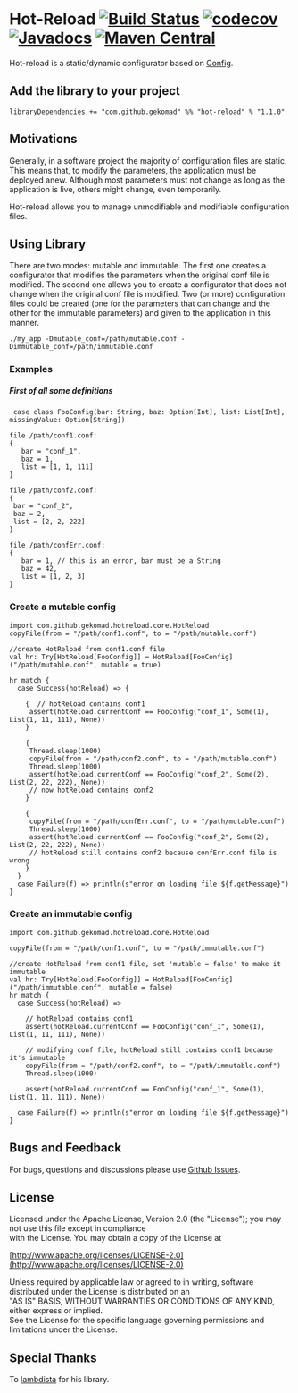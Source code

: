 Hot-Reload [![Build Status](https://travis-ci.com/gekomad/hot-reload.svg?token=1xbwh9MbFSDwkakXU9cP&branch=master)](https://travis-ci.com/gekomad/hot-reload)
[![codecov](https://codecov.io/gh/gekomad/hot-reload/branch/master/graph/badge.svg?token=m8RFhSrayb)](https://codecov.io/gh/gekomad/hot-reload)
[![Javadocs](https://javadoc.io/badge/com.github.gekomad/hot-reload_2.13.svg)](https://javadoc.io/doc/com.github.gekomad/hot-reload_2.13)
[![Maven Central](https://maven-badges.herokuapp.com/maven-central/com.github.gekomad/hot-reload_2.13/badge.svg)](https://maven-badges.herokuapp.com/maven-central/com.github.gekomad/hot-reload_2.13)
======  

Hot-reload is a static/dynamic configurator based on [Config](https://github.com/lambdista/config).
  
## Add the library to your project  
`libraryDependencies += "com.github.gekomad" %% "hot-reload" % "1.1.0"`
  
## Motivations  
  
Generally, in a software project the majority of configuration files are static. This means that, to modify the parameters, the application must be deployed anew.
Although most parameters must not change as long as the application is live, others might change, even temporarily.

Hot-reload allows you to manage unmodifiable and modifiable configuration files.
  
## Using Library  
  
There are two modes: mutable and immutable.
The first one creates a configurator that modifies the parameters when the original conf file is modified.
The second one allows you to create a configurator that does not change when the original conf file is modified.
Two (or more) configuration files could be created (one for the parameters that can change and the other for the immutable parameters) and given to the application in this manner.

`./my_app -Dmutable_conf=/path/mutable.conf -Dimmutable_conf=/path/immutable.conf`  
  
  
### Examples  
  
##### First of all some definitions  
```  
 case class FooConfig(bar: String, baz: Option[Int], list: List[Int], missingValue: Option[String])  
```  
```  
file /path/conf1.conf:  
{  
   bar = "conf_1",  
   baz = 1,  
   list = [1, 1, 111]  
}  
  ```  
  ```  
file /path/conf2.conf:  
{  
   bar = "conf_2",  
   baz = 2,  
   list = [2, 2, 222]  
}  
```  
```  
file /path/confErr.conf:  
{  
   bar = 1, // this is an error, bar must be a String  
   baz = 42,  
   list = [1, 2, 3]  
}  
```  
  
### Create a mutable config  
  
```  
import com.github.gekomad.hotreload.core.HotReload  
copyFile(from = "/path/conf1.conf", to = "/path/mutable.conf")  

//create HotReload from conf1.conf file  
val hr: Try[HotReload[FooConfig]] = HotReload[FooConfig]("/path/mutable.conf", mutable = true)

hr match {  
  case Success(hotReload) => {  
  
    {  // hotReload contains conf1  
     assert(hotReload.currentConf == FooConfig("conf_1", Some(1), List(1, 11, 111), None))
    }  
  
    {  
     Thread.sleep(1000)  
     copyFile(from = "/path/conf2.conf", to = "/path/mutable.conf")  
     Thread.sleep(1000)  
     assert(hotReload.currentConf == FooConfig("conf_2", Some(2), List(2, 22, 222), None))  
     // now hotReload contains conf2
    }  
  
    {     
     copyFile(from = "/path/confErr.conf", to = "/path/mutable.conf")  
     Thread.sleep(1000)  
     assert(hotReload.currentConf == FooConfig("conf_2", Some(2), List(2, 22, 222), None))  
     // hotReload still contains conf2 because confErr.conf file is wrong
    }  
  }
  case Failure(f) => println(s"error on loading file ${f.getMessage}")
}  
```  
  
### Create an immutable config  
  
```  
import com.github.gekomad.hotreload.core.HotReload  
    
copyFile(from = "/path/conf1.conf", to = "/path/immutable.conf")  
  
//create HotReload from conf1 file, set 'mutable = false' to make it immutable  
val hr: Try[HotReload[FooConfig]] = HotReload[FooConfig]("/path/immutable.conf", mutable = false)  
hr match {  
  case Success(hotReload) =>  
  
    // hotReload contains conf1  
    assert(hotReload.currentConf == FooConfig("conf_1", Some(1), List(1, 11, 111), None))  
  
    // modifying conf file, hotReload still contains conf1 because it's immutable
    copyFile(from = "/path/conf2.conf", to = "/path/immutable.conf")  
    Thread.sleep(1000)  
  
    assert(hotReload.currentConf == FooConfig("conf_1", Some(1), List(1, 11, 111), None))

  case Failure(f) => println(s"error on loading file ${f.getMessage}")
}  
```  
  
  
## Bugs and Feedback  
For bugs, questions and discussions please use [Github Issues](https://github.com/gekomad/hot-reload/issues).  
  
## License  
  
Licensed under the Apache License, Version 2.0 (the "License"); you may not use this file except in compliance  
with the License. You may obtain a copy of the License at  
  
[http://www.apache.org/licenses/LICENSE-2.0](http://www.apache.org/licenses/LICENSE-2.0)  
  
Unless required by applicable law or agreed to in writing, software distributed under the License is distributed on an  
"AS IS" BASIS, WITHOUT WARRANTIES OR CONDITIONS OF ANY KIND, either express or implied.  
See the License for the specific language governing permissions and limitations under the License.  
  
## Special Thanks ##  
  
To [lambdista](https://github.com/lambdista/config) for his library.
